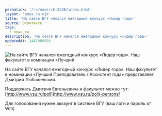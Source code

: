 ```yaml
---
permalink: '/ru/news/vk-2538/index.html'
layout: 'news.ru.njk'
title: 'На сайте ВГУ начался ежегодный конкурс «Лидер года»'
source: ВКонтакте
tags:
  - news_ru
description: 'На сайте ВГУ начался ежегодный конкурс «Лидер года»'
updatedAt: 1447089650
---
```

![На сайте ВГУ начался ежегодный конкурс «Лидер года». Наш факультет в номинации «Лучший](https://sun9-74.userapi.com/impf/c628424/v628424484/235a3/Vz9lqUk0XwQ.jpg?size=1280x833&quality=96&sign=0abdd496e6ff8ec18ba8d009ffef4a3d&c_uniq_tag=0sHD7_wB5m6MEYYIdzxyG9VLs-FVIxg4tOnrRzGE4p8&type=album)

На сайте ВГУ начался ежегодный конкурс «Лидер года». Наш факультет в номинации «Лучший Преподаватель / Ассистент года» представляет Дмитрий Любашевский.

Поддержать Дмитрия Евгеньевича и факультет можно тут: [http://www.vsu.ru/poll](http://www.vsu.ru/poll)-persons/

Для голосования нужен аккаунт в системе ВГУ (ваш логи и пароль от Wifi).
